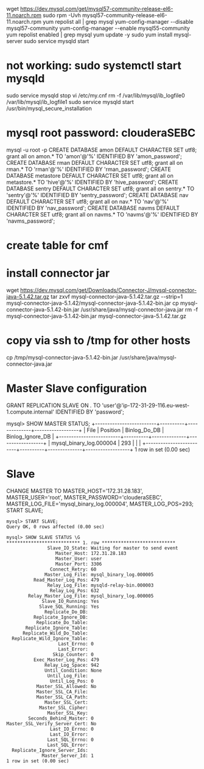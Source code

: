 wget https://dev.mysql.com/get/mysql57-community-release-el6-11.noarch.rpm
sudo rpm -Uvh mysql57-community-release-el6-11.noarch.rpm
yum repolist all | grep mysql
yum-config-manager --disable mysql57-community
yum-config-manager --enable mysql55-community
yum repolist enabled | grep mysql
yum update -y
sudo yum install mysql-server
sudo service mysqld start
# not working: sudo systemctl start mysqld
sudo service mysqld stop
vi /etc/my.cnf
rm -f /var/lib/mysql/ib_logfile0 /var/lib/mysql/ib_logfile1
sudo service mysqld start
/usr/bin/mysql_secure_installation
# mysql root password: clouderaSEBC
mysql -u root -p
CREATE DATABASE amon DEFAULT CHARACTER SET utf8;
grant all on amon.* TO 'amon'@'%' IDENTIFIED BY 'amon_password';
CREATE DATABASE rman DEFAULT CHARACTER SET utf8;
grant all on rman.* TO 'rman'@'%' IDENTIFIED BY 'rman_password';
CREATE DATABASE metastore DEFAULT CHARACTER SET utf8;
grant all on metastore.* TO 'hive'@'%' IDENTIFIED BY 'hive_password';
CREATE DATABASE sentry DEFAULT CHARACTER SET utf8;
grant all on sentry.* TO 'sentry'@'%' IDENTIFIED BY 'sentry_password';
CREATE DATABASE nav DEFAULT CHARACTER SET utf8;
grant all on nav.* TO 'nav'@'%' IDENTIFIED BY 'nav_password';
CREATE DATABASE navms DEFAULT CHARACTER SET utf8;
grant all on navms.* TO 'navms'@'%' IDENTIFIED BY 'navms_password';

# create table for cmf

# install connector jar
wget https://dev.mysql.com/get/Downloads/Connector-J/mysql-connector-java-5.1.42.tar.gz
tar zxvf mysql-connector-java-5.1.42.tar.gz --strip=1 mysql-connector-java-5.1.42/mysql-connector-java-5.1.42-bin.jar
cp mysql-connector-java-5.1.42-bin.jar /usr/share/java/mysql-connector-java.jar
rm -f mysql-connector-java-5.1.42-bin.jar mysql-connector-java-5.1.42.tar.gz
# copy via ssh to /tmp for other hosts
cp /tmp/mysql-connector-java-5.1.42-bin.jar /usr/share/java/mysql-connector-java.jar

# Master Slave configuration
GRANT REPLICATION SLAVE ON *.* TO 'user'@'ip-172-31-29-116.eu-west-1.compute.internal' IDENTIFIED BY 'password';

mysql> SHOW MASTER STATUS;
+-------------------------+----------+--------------+------------------+
| File                    | Position | Binlog_Do_DB | Binlog_Ignore_DB |
+-------------------------+----------+--------------+------------------+
| mysql_binary_log.000004 |      293 |              |                  |
+-------------------------+----------+--------------+------------------+
1 row in set (0.00 sec)

# Slave
CHANGE MASTER TO MASTER_HOST='172.31.28.183', MASTER_USER='root', MASTER_PASSWORD='clouderaSEBC', MASTER_LOG_FILE='mysql_binary_log.000004', MASTER_LOG_POS=293;
START SLAVE;


```
mysql> START SLAVE;
Query OK, 0 rows affected (0.00 sec)

mysql> SHOW SLAVE STATUS \G
*************************** 1. row ***************************
               Slave_IO_State: Waiting for master to send event
                  Master_Host: 172.31.28.183
                  Master_User: user
                  Master_Port: 3306
                Connect_Retry: 60
              Master_Log_File: mysql_binary_log.000005
          Read_Master_Log_Pos: 479
               Relay_Log_File: mysqld-relay-bin.000003
                Relay_Log_Pos: 632
        Relay_Master_Log_File: mysql_binary_log.000005
             Slave_IO_Running: Yes
            Slave_SQL_Running: Yes
              Replicate_Do_DB:
          Replicate_Ignore_DB:
           Replicate_Do_Table:
       Replicate_Ignore_Table:
      Replicate_Wild_Do_Table:
  Replicate_Wild_Ignore_Table:
                   Last_Errno: 0
                   Last_Error:
                 Skip_Counter: 0
          Exec_Master_Log_Pos: 479
              Relay_Log_Space: 942
              Until_Condition: None
               Until_Log_File:
                Until_Log_Pos: 0
           Master_SSL_Allowed: No
           Master_SSL_CA_File:
           Master_SSL_CA_Path:
              Master_SSL_Cert:
            Master_SSL_Cipher:
               Master_SSL_Key:
        Seconds_Behind_Master: 0
Master_SSL_Verify_Server_Cert: No
                Last_IO_Errno: 0
                Last_IO_Error:
               Last_SQL_Errno: 0
               Last_SQL_Error:
  Replicate_Ignore_Server_Ids:
             Master_Server_Id: 1
1 row in set (0.00 sec)
```
